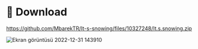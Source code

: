 # 💾 Download
https://github.com/MbarekTR/It-s-snowing/files/10327248/It.s.snowing.zip


![Ekran görüntüsü 2022-12-31 143910](https://user-images.githubusercontent.com/100329172/210135346-69b51b70-39ae-478f-864a-9c2194f0fdf8.png)

